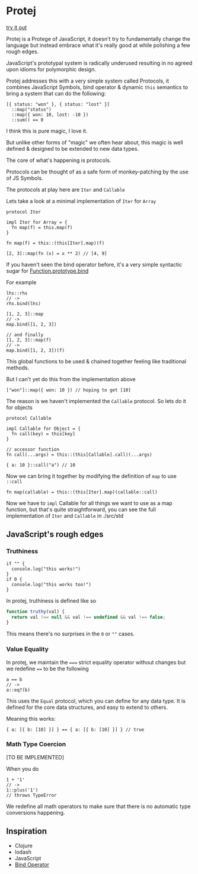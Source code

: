 # Protej

[try it out](https://mellifluous-cheesecake-459893.netlify.app/)

Protej is a Protege of JavaScript, it doesn't try to fundamentally change the language but instead embrace what it's really good at while polishing a few rough edges.

JavaScript's prototypal system is radically underused resulting in no agreed upon idioms for polymorphic design.

Protej addresses this with a very simple system called Protocols, it combines JavaScript Symbols, bind operator & dynamic `this` semantics to bring a system that can do the following:

```
[{ status: "won" }, { status: "lost" }]
  ::map("status")
  ::map({ won: 10, lost: -10 })
  ::sum() == 0
```

I think this is pure magic, I love it.

But unlike other forms of "magic" we often hear about, this magic is well defined & designed to be extended to new data types.

The core of what's happening is protocols.

Protocols can be thought of as a safe form of monkey-patching by the use of JS Symbols.

The protocols at play here are `Iter` and `Callable`

Lets take a look at a minimal implementation of `Iter` for `Array`

```
protocol Iter

impl Iter for Array = {
  fn map(f) = this.map(f)
}

fn map(f) = this::(this[Iter].map)(f)

[2, 3]::map(fn (x) = x ** 2) // [4, 9]
```

If you haven't seen the bind operator before, it's a very simple syntactic sugar for [Function.prototype.bind](https://developer.mozilla.org/en-US/docs/Web/JavaScript/Reference/Global_objects/Function/bind)

For example

```
lhs::rhs
// ->
rhs.bind(lhs)

[1, 2, 3]::map
// ->
map.bind([1, 2, 3])

// and finally
[1, 2, 3]::map(f)
// ->
map.bind([1, 2, 3])(f)
```

This global functions to be used & chained together feeling like traditional methods.

But I can't yet do this from the implementation above

```
["won"]::map({ won: 10 }) // hoping to get [10]
```

The reason is we haven't implemented the `Callable` protocol. So lets do it for objects

```
protocol Callable

impl Callable for Object = {
  fn call(key) = this[key]
}

// accessor function
fn call(...args) = this::(this[Callable].call)(...args)

{ a: 10 }::call("a") // 10
```

Now we can bring it together by modifying the definition of `map` to use `::call`

```
fn map(callable) = this::(this[Iter].map)(callable::call)
```

Now we have to `impl` Callable for all things we want to use as a map function, but that's quite straightforward, you can see the full implementation of `Iter` and `Callable` in ./src/std

## JavaScript's rough edges

### Truthiness

```
if "" {
  console.log("this works!")
}
if 0 {
  console.log("this works too!")
}
```

In protej, truthiness is defined like so

```js
function truthy(val) {
  return val !== null && val !== undefined && val !== false;
}
```

This means there's no surprises in the `0` or `""` cases.

### Value Equality

In protej, we maintain the `===` strict equality operator without changes but we redefine `==` to be the following

```
a == b
// ->
a::eq?(b)
```

This uses the `Equal` protocol, which you can define for any data type. It is defined for the core data structures, and easy to extend to others.

Meaning this works:

```
{ a: [{ b: [10] }] } == { a: [{ b: [10] }] } // true
```

### Math Type Coercion

[TO BE IMPLEMENTED]

When you do

```
1 + '1'
// ->
1::plus('1')
// throws TypeError
```

We redefine all math operators to make sure that there is no automatic type conversions happening.

## Inspiration

- Clojure
- lodash
- JavaScript
- [Bind Operator](https://github.com/tc39/proposal-bind-operator)
